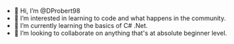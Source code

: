 - 👋 Hi, I’m @DProbert98
- 👀 I’m interested in learning to code and what happens in the community.
- 🌱 I’m currently learning the basics of C# .Net.
- 💞️ I’m looking to collaborate on anything that's at absolute beginner level.

<!---
DProbert98/DProbert98 is a ✨ special ✨ repository because its `README.md` (this file) appears on your GitHub profile.
You can click the Preview link to take a look at your changes.
--->
